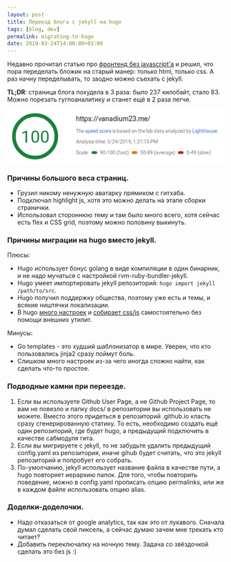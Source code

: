 ```yaml
---
layout: post
title: Переезд блога с jekyll на hugo
tags: [blog, dev]
permalink: migrating-to-hugo
date: 2019-03-24T14:00:00+03:00
---
```


Недавно прочитал статью про [фронтенд без javascript'a](https://dev.to/winduptoy/a-javascript-free-frontend-2d3e) и решил, что пора переделать бложик на старый манер: только html, только css. А раз начну переделывать, то заодно можно съехать с jekyll.

**TL;DR**: страница блога похудела в 3 раза: было 237 килобайт, стало 83. Можно порезать гуглоаналитику и станет ещё в 2 раза легче.
<!--more-->
![PageSpeed 100](/images/pagespeed100.png)

### Причины большого веса страниц.


* Грузил никому ненужную аватарку прямиком с гитхаба.
* Подключал highlight js, хотя это можно делать на этапе сборки странички.
* Использовал стороннюю тему и там было много всего, хотя сейчас есть flex и CSS grid, поэтому можно половину выкинуть.


### Причины миграции на hugo вместо jekyll.

Плюсы:

* Hugo использует бонус golang в виде компиляции в один бинарник, и не надо мучаться с настройкой rvm-ruby-bundler-jekyll.
* Hugo умеет импортировать jekyll репозиторий: `hugo import jekyll /path/to/src`.
* Hugo получил поддержку общества, поэтому уже есть и темы, и всякие ништячки локализации.
* В hugo [много настроек](https://gohugo.io/content-management/) и [собирает css/js](https://gohugo.io/hugo-pipes/bundling/) самостоятельно без помощи внешних утилит.


Минусы:

* Go templates - это худший шаблонизатор в мире. Уверен, что кто пользовались jinja2 сразу поймут боль.
* Слишком много настроек из-за чего иногда сложно найти, как сделать что-то простое.


### Подводные камни при переезде.

1. Если вы используете Github User Page, а не Github Project Page, то вам не повезло и папку docs/ в репозитории вы использовать не можете. Вместо этого придеться в репозиторий <username>.github.io класть сразу сгенерированную статику. То есть, необходимо создать ещё один репозиторий, где будет hugo, а предыдущий подключить в качестве сабмодуля гита.
2. Если вы мигрируете с jekyll, то не забудьте удалить предыдущий config.yaml из репозитория, иначе gihub будет считать, что это jekyll репозиторий и попробует его собрать.
3. По-умолчанию, jekyll использует название файла в качестве пути, а hugo повторяет иерархию папок. Для того, чтобы повторить поведение, можно в config.yaml прописать опцию permalinks, или же в каждом файле использовать опцию alias.


### Доделки-доделочки.

* Надо отказаться от google analytics, так как это от лукавого. Сначала думал сделать свой пиксель, а сейчас думаю зачем мне трекать кто читает?
* Добавить переключалку на ночную тему. Задача со звёздочкой сделать это без js :)


